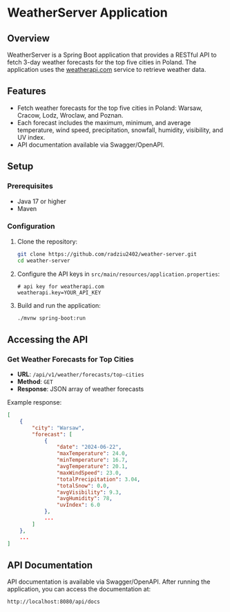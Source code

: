 # WeatherServer Application

## Overview

WeatherServer is a Spring Boot application that provides a RESTful API to fetch 3-day weather forecasts for the top five cities in Poland. The application uses the [weatherapi.com](https://www.weatherapi.com/) service to retrieve weather data.

## Features

- Fetch weather forecasts for the top five cities in Poland: Warsaw, Cracow, Lodz, Wroclaw, and Poznan.
- Each forecast includes the maximum, minimum, and average temperature, wind speed, precipitation, snowfall, humidity, visibility, and UV index.
- API documentation available via Swagger/OpenAPI.

## Setup

### Prerequisites

- Java 17 or higher
- Maven

### Configuration

1. Clone the repository:
   ```sh
   git clone https://github.com/radziu2402/weather-server.git
   cd weather-server
   ```

2. Configure the API keys in `src/main/resources/application.properties`:
   ```properties
   # api key for weatherapi.com
   weatherapi.key=YOUR_API_KEY
   ```
3. Build and run the application:
   ```sh
   ./mvnw spring-boot:run
   ```

## Accessing the API

### Get Weather Forecasts for Top Cities

- **URL**: `/api/v1/weather/forecasts/top-cities`
- **Method**: `GET`
- **Response**: JSON array of weather forecasts

Example response:
```json
[
    {
        "city": "Warsaw",
        "forecast": [
            {
                "date": "2024-06-22",
                "maxTemperature": 24.0,
                "minTemperature": 16.7,
                "avgTemperature": 20.1,
                "maxWindSpeed": 23.0,
                "totalPrecipitation": 3.04,
                "totalSnow": 0.0,
                "avgVisibility": 9.3,
                "avgHumidity": 78,
                "uvIndex": 6.0
            },
            ...
        ]
    },
    ...
]
```

## API Documentation

API documentation is available via Swagger/OpenAPI. After running the application, you can access the documentation at:

```
http://localhost:8080/api/docs
```

